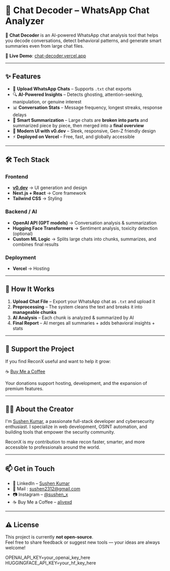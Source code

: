 # 📱 Chat Decoder – WhatsApp Chat Analyzer  

🚀 **Chat Decoder** is an AI-powered WhatsApp chat analysis tool that helps you decode conversations, detect behavioral patterns, and generate smart summaries even from large chat files.  

🔗 **Live Demo**: [chat-decoder.vercel.app](https://chat-decoder.vercel.app)  

---

## ✨ Features  

- 📂 **Upload WhatsApp Chats** – Supports `.txt` chat exports  
- 🔍 **AI-Powered Insights** – Detects ghosting, attention-seeking, manipulation, or genuine interest  
- 📊 **Conversation Stats** – Message frequency, longest streaks, response delays  
- 🧠 **Smart Summarization** – Large chats are **broken into parts** and summarized piece by piece, then merged into a **final overview**  
- 🎨 **Modern UI with v0.dev** – Sleek, responsive, Gen-Z friendly design  
- ⚡ **Deployed on Vercel** – Free, fast, and globally accessible  

---

## 🛠️ Tech Stack  

### Frontend  
- **[v0.dev](https://v0.dev/)** → UI generation and design  
- **Next.js + React** → Core framework  
- **Tailwind CSS** → Styling  

### Backend / AI  
- **OpenAI API (GPT models)** → Conversation analysis & summarization  
- **Hugging Face Transformers** → Sentiment analysis, toxicity detection (optional)  
- **Custom ML Logic** → Splits large chats into chunks, summarizes, and combines final results  

### Deployment  
- **Vercel** → Hosting  

---

## 🚀 How It Works  

1. **Upload Chat File** – Export your WhatsApp chat as `.txt` and upload it  
2. **Preprocessing** – The system cleans the text and breaks it into **manageable chunks**  
3. **AI Analysis** – Each chunk is analyzed & summarized by AI  
4. **Final Report** – AI merges all summaries + adds behavioral insights + stats  

---

## 💖 Support the Project

If you find ReconX useful and want to help it grow:

☕ [Buy Me a Coffee](https://www.buymeacoffee.com/alivexd)

Your donations support hosting, development, and the expansion of premium features.

---
## 👨‍💻 About the Creator

I'm [Sushen Kumar](https://www.linkedin.com/in/sushen-kumar), a passionate full-stack developer and cybersecurity enthusiast. I specialize in web development, OSINT automation, and building tools that empower the security community.

ReconX is my contribution to make recon faster, smarter, and more accessible to professionals around the world.

---

## 📫 Get in Touch

- 🔗 LinkedIn – [Sushen Kumar](https://www.linkedin.com/in/sushen-kumar)
- 📧 Mail : sushen2312@gmail.com  
- 📷 Instagram – [@sushen_x](https://www.instagram.com/sushen_x)
- ☕ Buy Me a Coffee – [alivexd](https://www.buymeacoffee.com/alivexd)

---

## ⚠️ License

This project is currently **not open-source**.  
Feel free to share feedback or suggest new tools — your ideas are always welcome!

OPENAI_API_KEY=your_openai_key_here
HUGGINGFACE_API_KEY=your_hf_key_here
